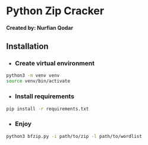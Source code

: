 # Python Zip Cracker

#### Created by: Nurfian Qodar

## Installation

-   ### Create virtual environment

```sh
python3 -m venv venv
source venv/bin/activate
```

-   ### Install requirements

```sh
pip install -r requirements.txt
```

-   ### Enjoy

```sh
python3 bfzip.py -i path/to/zip -l path/to/wordlist
```
